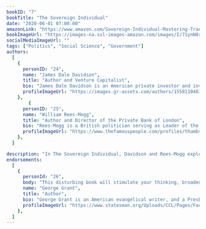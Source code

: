 ```yaml
---
bookID: "7"
bookTitle: "The Sovereign Individual"
date: "2020-06-01 07:00:00"
amazonLink: "https://www.amazon.com/Sovereign-Individual-Mastering-Transition-Information/dp/0684832720"
bookImageUrl: "https://images-na.ssl-images-amazon.com/images/I/71ynN8rCp+L.jpg"
socialMediaImageUrl: ""
tags: ["Politics", "Social Science", "Government"]
authors:
  [
    {
      personID: "24",
      name: "James Dale Davidson",
      title: "Author and Venture Capitalist",
      bio: "James Dale Davidson is an American private investor and investment writer, co-writer of the newsletter Strategic Investment, and co-author with William Rees-Mogg of Blood in the Streets: Investment Profits in a World Gone Mad (1987), The Great Reckoning (1991), and The Sovereign Individual (1997)",
      profileImageUrl: "https://images.gr-assets.com/authors/1558110481p5/47004.jpg",
	},
	    {
      personID: "25",
      name: "William Rees-Mogg",
      title: "Author and Director of the Private Bank of London",
      bio: "Rees-Mogg is a British politician serving as Leader of the House of Commons and Lord President of the Council since 2019, and who has served as Member of Parliament (MP) for North East Somerset since 2010. A member of the Conservative Party, Rees-Mogg is a social conservative.",
      profileImageUrl: "https://www.thefamouspeople.com/profiles/thumbs/jacob-rees-mogg-2.jpg",
    },
  ]

description: "In The Sovereign Individual, Davidson and Rees-Mogg explore the greatest economic and political transition in centuries—the shift from an industrial to an information-based society. This transition, which they have termed 'the fourth stage of human society,' will liberate individuals as never before, irrevocably altering the power of government. This outstanding book will replace false hopes and fictions with new understanding and clarified values."
endorsements:
  [
    {
      personId: "26",
      body: "This disturbing book will stimulate your thinking, broaden your horizons, and illumine your conversations for quite some time to come. And just maybe it will provide the impetus necessary for you to get out of debt, set our financial house in order, and prepare for the uncertain days ahead.",
      name: "George Grant",
	  title: "Author",
	  bio: "George Grant is an American evangelical writer, and a Presbyterian Church in America pastor. He was a church planter and pastor in Texas for ten years. He then served as an assistant to D. James Kennedy at the Coral Ridge Presbyterian Church and taught at Knox Theological Seminary.",
      profileImageUrl: "https://www.statesman.org/Uploads/CCL/Pages/Faculty-Speaker/Geroge-Grant.jpg",
	},
  ]
---
```

